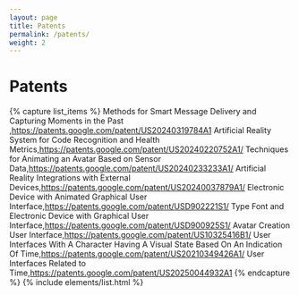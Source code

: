 ```yaml
---
layout: page
title: Patents
permalink: /patents/
weight: 2
---
```


# **Patents**

{% capture list_items %}
Methods for Smart Message Delivery and Capturing Moments in the Past ,https://patents.google.com/patent/US20240319784A1
Artificial Reality System for Code Recognition and Health Metrics,https://patents.google.com/patent/US20240220752A1/
Techniques for Animating an Avatar Based on Sensor Data,https://patents.google.com/patent/US20240233233A1/
Artificial Reality Integrations with External Devices,https://patents.google.com/patent/US20240037879A1/
Electronic Device with Animated Graphical User Interface,https://patents.google.com/patent/USD902221S1/
Type Font and Electronic Device with Graphical User Interface,https://patents.google.com/patent/USD900925S1/
Avatar Creation User Interface,https://patents.google.com/patent/US10325416B1/
User Interfaces With A Character Having A Visual State Based On An Indication Of Time,https://patents.google.com/patent/US20210349426A1/
User Interfaces Related to Time,https://patents.google.com/patent/US20250044932A1
{% endcapture %}
{% include elements/list.html %}